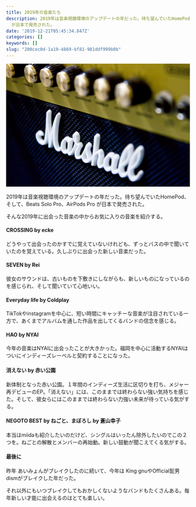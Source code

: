 ```yaml
---
title: 2019年の音楽たち
description: 2019年は音楽視聴環境のアップデートの年だった。待ち望んでいたHomePod、そして、Beats Solo Pro、AirPods Pro
  が日本で発売された。
date: '2019-12-21T05:45:34.847Z'
categories: []
keywords: []
slug: "200cec0d-1a19-4869-bf81-981ddf999b0b"
---
```

![](1__u6ebLQDK94TxA__qn02rtdA.jpeg)

2019年は音楽視聴環境のアップデートの年だった。待ち望んでいたHomePod、そして、Beats Solo Pro、AirPods Pro が日本で発売された。

そんな2019年に出会った音楽の中からお気に入りの音楽を紹介する。

#### CROSSING by ecke

どうやって出会ったのかすでに覚えていないけれども、ずっとバスの中で聞いていたのを覚えている。久しぶりに出会った新しい音楽だった。

#### SEVEN by Rei

彼女のサウンドは、古いものを下敷きにしながらも、新しいものになっているのを感じられ、そして聞いていて心地いい。

#### Everyday life by Coldplay

TikTokやinstagramを中心に、短い時間にキャッチーな音楽が注目されている一方で、あくまでアルバムを通した作品を出してくるバンドの信念を感じる。

#### HAO by NYAI

今年の音楽はNYAIに出会ったことが大きかった。福岡を中心に活動するNYAIはついにインディーズレーベルと契約することになった。

#### 消えない by 赤い公園

新体制となった赤い公園。１年間のインディーズ生活に区切りを打ち、メジャー再デビューのEP。「消えない」には、このままでは終わらない強い気持ちを感じた。そして、彼女らにはこのままでは終わらない力強い未来が待っている気がする。

#### NEGOTO BEST by ねごと、まぼろし by 蒼山幸子

本当はmiidaも紹介したいのだけど、シングルはいったん除外したいのでこの２つを。ねごとの解散とメンバーの再始動。新しい鼓動が聞こえてくる気がする。

#### 最後に

昨年 あいみょんがブレイクしたのに続いて、今年は King gnuやOfficial髭男dismがブレイクした年だった。

それ以外にもいつブレイクしてもおかしくないようなバンドもたくさんある。毎年新しい才能に出会えるのはとても楽しい。
